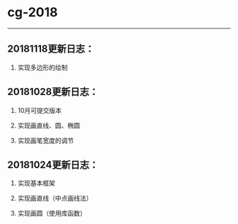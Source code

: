 # cg-2018

---
## 20181118更新日志：
1. 实现多边形的绘制

## 20181028更新日志：
1. 10月可提交版本

2. 实现画直线、圆、椭圆

3. 实现画笔宽度的调节

## 20181024更新日志：
1. 实现基本框架

2. 实现画直线（中点画线法）

3. 实现画圆（使用库函数）
